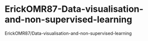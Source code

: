 # ErickOMR87-Data-visualisation-and-non-supervised-learning
ErickOMR87/Data-visualisation-and-non-supervised-learning
